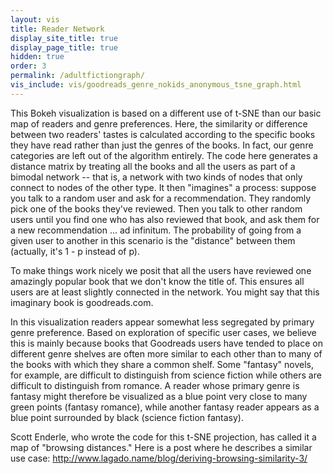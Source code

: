 ```yaml
---
layout: vis
title: Reader Network
display_site_title: true
display_page_title: true
hidden: true
order: 3
permalink: /adultfictiongraph/
vis_include: vis/goodreads_genre_nokids_anonymous_tsne_graph.html
---
```


This Bokeh visualization is based on a different use of t-SNE than our basic map of readers and genre preferences.  Here, the similarity or difference between two readers' tastes is calculated according to the specific books they have read rather than just the genres of the books.  In fact, our genre categories are left out of the algorithm entirely. The code here generates a distance matrix by treating all the books and all the users as part of a bimodal network -- that is, a network with two kinds of nodes that only connect to nodes of the other type. It then "imagines" a process: suppose you talk to a random user and ask for a recommendation. They randomly pick one of the books they've reviewed. Then you talk to other random users until you find one who has also reviewed that book, and ask them for a new recommendation ... ad infinitum. The probability of going from a given user to another in this scenario is the "distance" between them (actually, it's 1 - p instead of p). 

To make things work nicely we posit that all the users have reviewed one amazingly popular book that we don't know the title of. This ensures all users are at least slightly connected in the network. You might say that this imaginary book is goodreads.com.

In this visualization readers appear somewhat less segregated by primary genre preference.  Based on exploration of specific user cases, we believe this is mainly because books that Goodreads users have tended to place on different genre shelves are often more similar to each other than to many of the books with which they share a common shelf.  Some "fantasy" novels, for example, are difficult to distinguish from science fiction while others are difficult to distinguish from romance. A reader whose primary genre is fantasy might therefore be visualized as a blue point very close to many green points (fantasy romance), while another fantasy reader appears as a blue point surrounded by black (science fiction fantasy).    

Scott Enderle, who wrote the code for this t-SNE projection, has called it a map of "browsing distances."  Here is a post where he describes a similar use case: http://www.lagado.name/blog/deriving-browsing-similarity-3/
